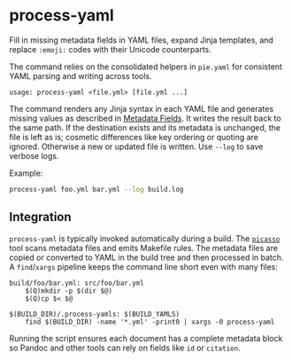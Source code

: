 # process-yaml

Fill in missing metadata fields in YAML files, expand Jinja templates, and
replace `:emoji:` codes with their Unicode counterparts.

The command relies on the consolidated helpers in `pie.yaml` for consistent
YAML parsing and writing across tools.

```
usage: process-yaml <file.yml> [file.yml ...]
```

The command renders any Jinja syntax in each YAML file and generates missing
values as described in [Metadata Fields](../reference/metadata-fields.md). It
writes the result back to the same path. If the destination exists and its
metadata is unchanged, the file is left as is; cosmetic differences like key
ordering or quoting are ignored. Otherwise a new or updated file is written.
Use `--log` to save verbose logs.

Example:

```bash
process-yaml foo.yml bar.yml --log build.log
```

## Integration

`process-yaml` is typically invoked automatically during a build. The
[`picasso`](picasso.md) tool scans metadata files and emits Makefile rules. The
metadata files are copied or converted to YAML in the build tree and then
processed in batch. A `find`/`xargs` pipeline keeps the command line short even
with many files:

```make
build/foo/bar.yml: src/foo/bar.yml
    $(Q)mkdir -p $(dir $@)
    $(Q)cp $< $@

$(BUILD_DIR)/.process-yamls: $(BUILD_YAMLS)
    find $(BUILD_DIR) -name '*.yml' -print0 | xargs -0 process-yaml
```

Running the script ensures each document has a complete metadata block so
Pandoc and other tools can rely on fields like `id` or `citation`.
